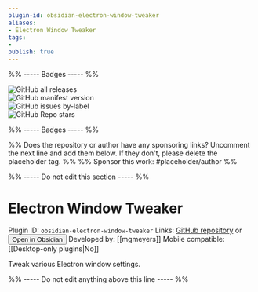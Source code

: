 ```yaml
---
plugin-id: obsidian-electron-window-tweaker
aliases:
- Electron Window Tweaker
tags: 
- 
publish: true
---
```


%% ----- Badges ----- %%

![GitHub all releases](https://img.shields.io/github/downloads/mgmeyers/obsidian-electron-window-tweaker/total?color=573E7A&logo=github&style=for-the-badge)   
![GitHub manifest version](https://img.shields.io/github/manifest-json/v/mgmeyers/obsidian-electron-window-tweaker?color=573E7A&logo=github&style=for-the-badge)   
![GitHub issues by-label](https://img.shields.io/github/issues/mgmeyers/obsidian-electron-window-tweaker/help%20wanted?color=573E7A&logo=github&style=for-the-badge)   
![GitHub Repo stars](https://img.shields.io/github/stars/mgmeyers/obsidian-electron-window-tweaker?color=573E7A&logo=github&style=for-the-badge)

%% ----- Badges ----- %%

%% Does the repository or author have any sponsoring links? Uncomment the next line and add them below. If they don't, please delete the placeholder tag. %%
%% Sponsor this work: #placeholder/author %%

%% ----- Do not edit this section ----- %%

# Electron Window Tweaker

Plugin ID: `obsidian-electron-window-tweaker`
Links: [GitHub repository](https://github.com/mgmeyers/obsidian-electron-window-tweaker) or [<button id=HH>Open in Obsidian</button>](obsidian://goto-plugin?id=obsidian-electron-window-tweaker)
Developed by: [[mgmeyers]]
Mobile compatible: [[Desktop-only plugins|No]]

Tweak various Electron window settings.

%% ----- Do not edit anything above this line ----- %% 
